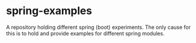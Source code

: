 # spring-examples
A repository holding different spring (boot) experiments. The only cause for this is to hold and provide examples for different spring modules.
